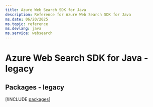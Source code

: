 ```yaml
---
title: Azure Web Search SDK for Java
description: Reference for Azure Web Search SDK for Java
ms.date: 06/20/2025
ms.topic: reference
ms.devlang: java
ms.service: websearch
---
```

# Azure Web Search SDK for Java - legacy
## Packages - legacy
[!INCLUDE [packages](web-search-index.md)]